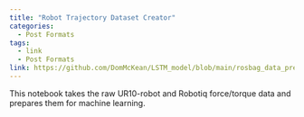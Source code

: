 ```yaml
---
title: "Robot Trajectory Dataset Creator"
categories:
  - Post Formats
tags:
  - link
  - Post Formats
link: https://github.com/DomMcKean/LSTM_model/blob/main/rosbag_data_preprocessing.ipynb
---
```


This notebook takes the raw UR10-robot and Robotiq force/torque data and prepares them for machine learning.
